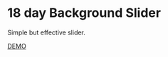 # 18 day Background Slider

Simple but effective slider.

[DEMO](https://voloshin-sergei.github.io/50_days/18_day%20Background%20slider/)
